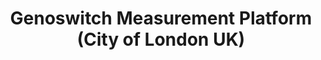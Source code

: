 ---
layout: pid
title: Genoswitch Measurement Platform (City of London UK)
owner: jamescahill
license: MIT, (software, client), BSD-3-Clause (software components), CERN-OHL-W-2.0 (hardware)
site: https://github.com/genoswitch
source: https://github.com/genoswitch
---